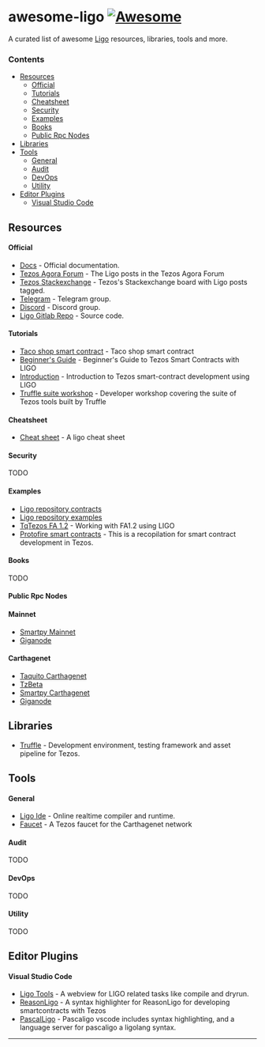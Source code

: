 # awesome-ligo [![Awesome](https://cdn.rawgit.com/sindresorhus/awesome/d7305f38d29fed78fa85652e3a63e154dd8e8829/media/badge.svg)](https://github.com/sindresorhus/awesome)

A curated list of awesome [Ligo](https://ligolang.org/) resources, libraries, tools and more.


### Contents
- [Resources](#resources)
    - [Official](#official)
    - [Tutorials](#tutorials)
    - [Cheatsheet](#cheatsheet)
    - [Security](#security)
    - [Examples](#examples)
    - [Books](#books)
    - [Public Rpc Nodes](#public-rpc-nodes)
- [Libraries](#libraries)
- [Tools](#tools)
    - [General](#general)
    - [Audit](#audit)
    - [DevOps](#devops)
    - [Utility](#utility)
- [Editor Plugins](#editor-plugins)
    - [Visual Studio Code](#visual-studio-code)


## Resources
#### Official
- [Docs](https://ligolang.org/docs/intro/introduction) - Official documentation.
- [Tezos Agora Forum](https://forum.tezosagora.org/tag/ligo) - The Ligo posts in the Tezos Agora Forum
- [Tezos Stackexchange](https://tezos.stackexchange.com/questions/tagged/ligo) - Tezos's Stackexchange board with Ligo posts tagged.
- [Telegram](https://t.me/LigoLang) - Telegram group.
- [Discord](https://discord.com/invite/9rhYaEt) - Discord group.
- [Ligo Gitlab Repo](https://gitlab.com/ligolang/ligo) - Source code.

#### Tutorials
- [Taco shop smart contract](https://ligolang.org/docs/tutorials/get-started/tezos-taco-shop-smart-contract/) - Taco shop smart contract
- [Beginner's Guide](https://www.youtube.com/watch?v=Ozf250c52AI) - Beginner's Guide to Tezos Smart Contracts with LIGO
- [Introduction](https://www.youtube.com/watch?v=GZe_zfNYjlA&t=1230s) - Introduction to Tezos smart-contract development using LIGO
- [Truffle suite workshop](https://www.youtube.com/watch?v=Oo6gz6dxY3k&list=PLZYHxOo6wufh2XacXH2YyeSecR3qMk0lH&index=3&t=0s) - Developer workshop covering the suite of Tezos tools built by Truffle

#### Cheatsheet
- [Cheat sheet](https://ligolang.org/docs/api/cheat-sheet) - A ligo cheat sheet

#### Security
TODO

#### Examples
- [Ligo repository contracts](https://gitlab.com/ligolang/ligo/-/blob/dev/src/test/contracts)
- [Ligo repository examples](https://gitlab.com/ligolang/ligo/-/tree/dev/src/test/examples)
- [TqTezos FA 1.2](https://assets.tqtezos.com/docs/token-contracts/fa12/2-fa12-ligo/) - Working with FA1.2 using LIGO
- [Protofire smart contracts](https://github.com/protofire/tezos-contracts-examples) - This is a recopilation for smart contract development in Tezos.

#### Books
TODO

#### Public Rpc Nodes
#### Mainnet
- [Smartpy Mainnet](https://mainnet.smartpy.io/)
- [Giganode](https://mainnet-tezos.giganode.io)
#### Carthagenet
- [Taquito Carthagenet](https://api.tez.ie/rpc/carthagenet)
- [TzBeta](https://rpctest.tzbeta.net)
- [Smartpy Carthagenet](http://carthagenet.smartpy.io/)
- [Giganode](https://testnet-tezos.giganode.io/)


## Libraries
- [Truffle](https://www.trufflesuite.com/docs/tezos/truffle/quickstart) - Development environment, testing framework and asset pipeline for Tezos.

## Tools
#### General
- [Ligo Ide](https://ide.ligolang.org/) - Online realtime compiler and runtime.
- [Faucet](https://faucet.tzalpha.net/) - A Tezos faucet for the Carthagenet network

#### Audit
TODO

#### DevOps
TODO

#### Utility
TODO


## Editor Plugins
#### Visual Studio Code
- [Ligo Tools](https://marketplace.visualstudio.com/items?itemName=Ligo.ligo-tools) - A webview for LIGO related tasks like compile and dryrun.
- [ReasonLigo](https://marketplace.visualstudio.com/items?itemName=JamesBachini.reasonligo-vscode) - A syntax highlighter for ReasonLigo for developing smartcontracts with Tezos
- [PascalLigo](https://marketplace.visualstudio.com/items?itemName=LigoLang.pascaligo-vscode) - Pascaligo vscode includes syntax highlighting, and a language server for pascaligo a ligolang syntax.


---
